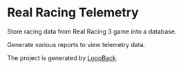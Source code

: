 # Real Racing Telemetry

Store racing data from Real Racing 3 game into a database.

Generate various reports to view telemetry data.


The project is generated by [LoopBack](http://loopback.io).

